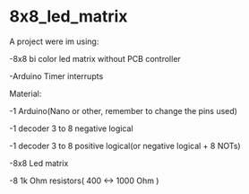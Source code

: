 8x8\_led\_matrix
================

A project were im using:

-8x8 bi color led matrix without PCB controller

-Arduino Timer interrupts

Material:

-1 Arduino(Nano or other, remember to change the pins used)

-1 decoder 3 to 8 negative logical

-1 decoder 3 to 8 positive logical(or negative logical + 8 NOTs)

-8x8 Led matrix

-8 1k Ohm resistors( 400 \<-\> 1000 Ohm )
